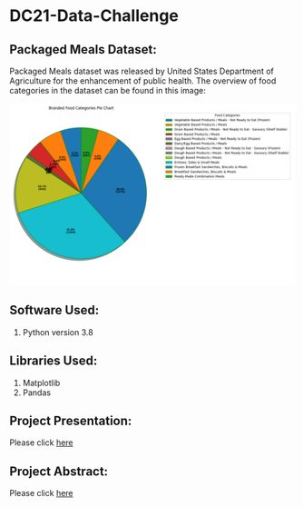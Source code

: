 # DC21-Data-Challenge
## Packaged Meals Dataset:
Packaged Meals dataset was released by United States Department of Agriculture for the enhancement of public health. The overview of food categories in the dataset can be found in this image:


![](output/figures/out17.png)

## Software Used:
1. Python version 3.8

## Libraries Used:
1. Matplotlib
2. Pandas


## Project Presentation:
Please click [here](https://github.com/Eashwar-S/DC21-Data-Challenge/blob/master/presentation/DC21067-Presentation.pdf)


## Project Abstract:
Please click [here](https://github.com/Eashwar-S/DC21-Data-Challenge/blob/master/proposal/Proposal_DC21067.pdf)